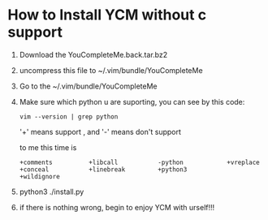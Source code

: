 # How to Install YCM without c support

1. Download the YouCompleteMe.back.tar.bz2

1. uncompress this file to ~/.vim/bundle/YouCompleteMe

1. Go to the ~/.vim/bundle/YouCompleteMe

1. Make sure which python u are suporting, you can see by this code:
    
    ```
    vim --version | grep python
    ```
    
    '+' means support , and '-' means don't support

    to me this time is 
    
    ```
    +comments          +libcall           -python            +vreplace
    +conceal           +linebreak         +python3           +wildignore
    ```

1. python3 ./install.py

1. if there is nothing wrong, begin to enjoy YCM with urself!!!
